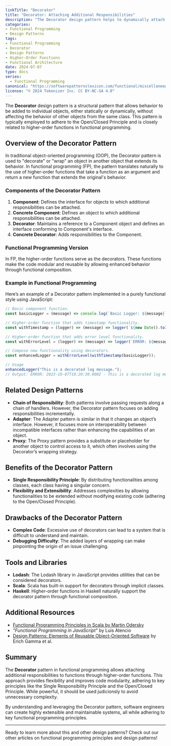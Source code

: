 ```yaml
---
linkTitle: "Decorator"
title: "Decorator: Attaching Additional Responsibilities"
description: "The Decorator design pattern helps to dynamically attach additional responsibilities to objects, contingent upon class or interface."
categories:
- Functional Programming
- Design Patterns
tags:
- Functional Programming
- Decorator
- Design Patterns
- Higher-Order Functions
- Functional Architecture
date: 2024-07-07
type: docs
series:
  - Functional Programming
canonical: "https://softwarepatternslexicon.com/functional/miscellaneous-patterns/decorative-patterns/decorator"
license: "© 2024 Tokenizer Inc. CC BY-NC-SA 4.0"
---
```



The **Decorator** design pattern is a structural pattern that allows behavior to be added to individual objects, either statically or dynamically, without affecting the behavior of other objects from the same class. This pattern is typically employed to adhere to the Open/Closed Principle and is closely related to higher-order functions in functional programming.

## Overview of the Decorator Pattern

In traditional object-oriented programming (OOP), the Decorator pattern is used to "decorate" or "wrap" an object in another object that extends its behavior. In functional programming (FP), the pattern translates naturally to the use of higher-order functions that take a function as an argument and return a new function that extends the original's behavior.

### Components of the Decorator Pattern

1. **Component**: Defines the interface for objects to which additional responsibilities can be attached.
2. **Concrete Component**: Defines an object to which additional responsibilities can be attached.
3. **Decorator**: Maintains a reference to a Component object and defines an interface conforming to Component's interface.
4. **Concrete Decorator**: Adds responsibilities to the Component.

### Functional Programming Version

In FP, the higher-order functions serve as the decorators. These functions make the code modular and reusable by allowing enhanced behavior through functional composition.

### Example in Functional Programming

Here’s an example of a Decorator pattern implemented in a purely functional style using JavaScript:

```javascript
// Basic component function.
const basicLogger = (message) => console.log(`Basic Logger: ${message}`);

// Higher-order function that adds timestamp functionality.
const withTimestamp = (logger) => (message) => logger(`${new Date().toISOString()} - ${message}`);

// Higher-order function that adds error level functionality.
const withErrorLevel = (logger) => (message) => logger(`ERROR: ${message}`);

// Compose new functionality using decorators.
const enhancedLogger = withErrorLevel(withTimestamp(basicLogger));

// Usage
enhancedLogger("This is a decorated log message.");
// Output: ERROR: 2023-10-07T10:20:30.000Z - This is a decorated log message.
```

## Related Design Patterns

- **Chain of Responsibility**: Both patterns involve passing requests along a chain of handlers. However, the Decorator pattern focuses on adding responsibilities incrementally.
- **Adapter**: The Adapter pattern is similar in that it changes an object’s interface. However, it focuses more on interoperability between incompatible interfaces rather than enhancing the capabilities of an object.
- **Proxy**: The Proxy pattern provides a substitute or placeholder for another object to control access to it, which often involves using the Decorator’s wrapping strategy.

## Benefits of the Decorator Pattern

- **Single Responsibility Principle**: By distributing functionalities among classes, each class having a singular concern.
- **Flexibility and Extensibility**: Addresses complexities by allowing functionalities to be extended without modifying existing code (adhering to the Open/Closed Principle).

## Drawbacks of the Decorator Pattern

- **Complex Code**: Excessive use of decorators can lead to a system that is difficult to understand and maintain.
- **Debugging Difficulty**: The added layers of wrapping can make pinpointing the origin of an issue challenging.

## Tools and Libraries

- **Lodash**: The Lodash library in JavaScript provides utilities that can be considered decorators.
- **Scala**: Scala has built-in support for decorators through implicit classes.
- **Haskell**: Higher-order functions in Haskell naturally support the decorator pattern through functional composition.

## Additional Resources

- [Functional Programming Principles in Scala by Martin Odersky](https://www.coursera.org/learn/scala-functional-programming)
- _"Functional Programming in JavaScript"_ by Luis Atencio
- [Design Patterns: Elements of Reusable Object-Oriented Software](https://en.wikipedia.org/wiki/Design_Patterns) by Erich Gamma et al.

## Summary

The **Decorator** pattern in functional programming allows attaching additional responsibilities to functions through higher-order functions. This approach provides flexibility and improves code modularity, adhering to key principles like the Single Responsibility Principle and the Open/Closed Principle. While powerful, it should be used judicionsly to avoid unnecessary complexity.

By understanding and leveraging the Decorator pattern, software engineers can create highly extensible and maintainable systems, all while adhering to key functional programming principles.

---

Ready to learn more about this and other design patterns? Check out our other articles on functional programming principles and design patterns!

